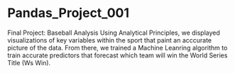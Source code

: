 # Pandas_Project_001
Final Project: Baseball Analysis
Using Analytical Principles, we displayed visualizations of key variables within the sport that paint an acccurate picture of the data. From there, we trained a Machine Leanring algorithm to train accurate predictors that forecast which team will win the World Series Title (Ws Win). 
